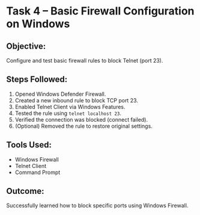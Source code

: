 # Task 4 – Basic Firewall Configuration on Windows

## Objective:
Configure and test basic firewall rules to block Telnet (port 23).

## Steps Followed:
1. Opened Windows Defender Firewall.
2. Created a new inbound rule to block TCP port 23.
3. Enabled Telnet Client via Windows Features.
4. Tested the rule using `telnet localhost 23`.
5. Verified the connection was blocked (connect failed).
6. (Optional) Removed the rule to restore original settings.

## Tools Used:
- Windows Firewall
- Telnet Client
- Command Prompt

## Outcome:
Successfully learned how to block specific ports using Windows Firewall.

